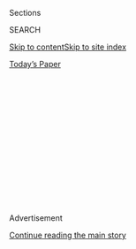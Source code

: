 <div id="app">

<div>

<div>

<div>

<div class="NYTAppHideMasthead css-1q2w90k e1suatyy0">

<div class="section css-ui9rw0 e1suatyy2">

<div class="css-eph4ug er09x8g0">

<div class="css-6n7j50">

</div>

<span class="css-1dv1kvn">Sections</span>

<div class="css-10488qs">

<span class="css-1dv1kvn">SEARCH</span>

</div>

[Skip to content](#site-content)[Skip to site
index](#site-index)

</div>

<div class="css-10698na e1huz5gh0">

</div>

</div>

<div id="masthead-bar-one" class="section hasLinks css-15hmgas e1csuq9d3">

<div class="css-uqyvli e1csuq9d0">

</div>

<div class="css-1uqjmks e1csuq9d1">

</div>

<div class="css-9e9ivx">

[](https://myaccount.nytimes3xbfgragh.onion/auth/login?response_type=cookie&client_id=vi)

</div>

<div class="css-1bvtpon e1csuq9d2">

[Today’s
Paper](https://www.nytimes3xbfgragh.onion/section/todayspaper)

</div>

</div>

</div>

</div>

<div data-aria-hidden="false">

<div id="site-content" data-role="main">

<div>

<div class="css-1aor85t" style="opacity:0.000000001;z-index:-1;visibility:hidden">

<div class="css-1hqnpie">

<div class="css-epjblv">

<span class="css-17xtcya">[Opinion](/section/opinion)</span><span class="css-x15j1o">|</span><span class="css-fwqvlz">Can
Dems Dispatch
Mitch?</span>

</div>

<div class="css-k008qs">

<div class="css-1iwv8en">

<span class="css-18z7m18"></span>

<div>

</div>

</div>

<span class="css-1n6z4y">https://nyti.ms/3eo20Nm</span>

<div class="css-1705lsu">

<div class="css-4xjgmj">

<div class="css-4skfbu" data-role="toolbar" data-aria-label="Social Media Share buttons, Save button, and Comments Panel with current comment count" data-testid="share-tools">

  - 
  - 
  - 
  - 
    
    <div class="css-6n7j50">
    
    </div>

  - 
  - 

</div>

</div>

</div>

</div>

</div>

</div>

<div id="NYT_TOP_BANNER_REGION" class="css-13pd83m">

</div>

<div id="top-wrapper" class="css-1sy8kpn">

<div id="top-slug" class="css-l9onyx">

Advertisement

</div>

[Continue reading the main
story](#after-top)

<div class="ad top-wrapper" style="text-align:center;height:100%;display:block;min-height:250px">

<div id="top" class="place-ad" data-position="top" data-size-key="top">

</div>

</div>

<div id="after-top">

</div>

</div>

<div>

<div class="css-v5btjw etb61u70">

<div class="css-v05ibm etb61u71">

[Opinion](/section/opinion)

</div>

</div>

<div id="sponsor-wrapper" class="css-1hyfx7x">

<div id="sponsor-slug" class="css-19vbshk">

Supported by

</div>

[Continue reading the main
story](#after-sponsor)

<div id="sponsor" class="ad sponsor-wrapper" style="text-align:center;height:100%;display:block">

</div>

<div id="after-sponsor">

</div>

</div>

<div class="css-186x18t">

</div>

<div class="css-1vkm6nb ehdk2mb0">

# Can Dems Dispatch Mitch?

</div>

Sending McConnell back to his old Kentucky home.

<div class="css-18e8msd">

<div class="css-vp77d3 epjyd6m0">

<div class="css-1p10dcb ey68jwv0" data-aria-hidden="true">

[![Gail
Collins](https://static01.graylady3jvrrxbe.onion/images/2018/04/03/opinion/gail-collins/gail-collins-thumbLarge.png
"Gail Collins")](https://www.nytimes3xbfgragh.onion/by/gail-collins)

</div>

<div class="css-1baulvz">

By [<span class="css-1baulvz last-byline" itemprop="name">Gail
Collins</span>](https://www.nytimes3xbfgragh.onion/by/gail-collins)

<div class="css-8atqhb">

Opinion Columnist

</div>

</div>

</div>

  - June 17,
    2020

  - 
    
    <div class="css-4xjgmj">
    
    <div class="css-pvvomx" data-role="toolbar" data-aria-label="Social Media Share buttons, Save button, and Comments Panel with current comment count" data-testid="share-tools">
    
      - 
      - 
      - 
      - 
        
        <div class="css-6n7j50">
        
        </div>
    
      - 
      - 
    
    </div>
    
    </div>

</div>

<div class="css-79elbk" data-testid="photoviewer-wrapper">

<div class="css-z3e15g" data-testid="photoviewer-wrapper-hidden">

</div>

<div class="css-1a48zt4 ehw59r15" data-testid="photoviewer-children">

![<span class="css-16f3y1r e13ogyst0" data-aria-hidden="true">Given a
choice between Mitch McConnell and Mr. Pokee the Instagram Hedgehog,
which would you vote
for?</span><span class="css-cnj6d5 e1z0qqy90" itemprop="copyrightHolder"><span class="css-1ly73wi e1tej78p0">Credit...</span><span><span>Al
Drago for The New York
Times</span></span></span>](https://static01.graylady3jvrrxbe.onion/images/2020/06/17/opinion/17collins1/merlin_172650015_d200fb89-91df-4ffe-9ccf-ed60c3e5b0db-articleLarge.jpg?quality=75&auto=webp&disable=upscale)

</div>

</div>

</div>

<div class="section meteredContent css-1r7ky0e" name="articleBody" itemprop="articleBody">

<div class="css-1fanzo5 StoryBodyCompanionColumn">

<div class="css-53u6y8">

[Mitch
McConnell](https://www.nytimes3xbfgragh.onion/2020/06/23/us/politics/mitch-mcconnell-kentucky-primary.html)
is up for re-election this year, and the idea of him losing is as
seductive as — oh, I don’t know. Dinner in a real restaurant?

Obviously, it’s hard to pay attention to anything but the presidential
race when [John Bolton is
revealing](https://www.nytimes3xbfgragh.onion/2020/06/17/us/politics/bolton-book-trump-impeached.html)
that Donald Trump did not seem to know Britain was a nuclear power and
wondered if Finland was part of Russia.

But next week Democrats are going to pick a nominee to run against
McConnell, and it’s a real contest, full of all the same battles we went
through over Biden versus Bernie. I think it would be a good idea for us
to take a look at what’s going on.

Really, your friends know you pay attention to this stuff and they are
going to expect you to be able to give them a quick briefing over
cocktails, if we ever reinvent cocktail parties.

</div>

</div>

<div class="css-1fanzo5 StoryBodyCompanionColumn">

<div class="css-53u6y8">

Kentucky went for Trump by 30 points in 2016. But last year voters
elected a Democratic governor, Andy Beshear, who had the advantage of
running against a truly terrible incumbent, Matt Bevin. (After Bevin
lost, he famously rewarded big donors by [issuing 428 pardons and
commutations](https://www.courier-journal.com/story/news/politics/2019/12/11/bevin-issued-hundreds-pardons-and-commutations-final-day/4399770002/)
to folks who had been convicted of everything from raping a child to
murdering a parent.)

Details, details.

The Democratic Party leaders feel they have a Senate winner in [Amy
McGrath](https://www.nytimes3xbfgragh.onion/2020/06/22/us/politics/charles-booker-amy-mcgrath-kentucky-adverstising.html),
a moderate former Marine fighter pilot. In passing we’ll mention that
McConnell dodged military service on a medical issue — something called
optic neuritis.

“Those things used to matter,” said [John
Heyrman](https://www.berea.edu/psc/faculty-and-staff/dr-john-heyrman/),
a political-science professor at Berea College. But now, he said, it
never comes up. And optic neuritis certainly doesn’t sound any more
questionable than bone spurs.

Still, McGrath has run some [terrific
ads](https://www.youtube.com/watch?v=CcjG2fK7kNk) about her youthful
dream to “fly fighter jets,” her discovery that girls couldn’t get those
kinds of jobs, and the letter she sent seeking help from her senator
(guess who), which was never answered.

Her campaign started with a splash, drawing in tons of donations from
hopeful Democrats around the country. But the follow-up was a bit mixed.

</div>

</div>

<div class="css-1fanzo5 StoryBodyCompanionColumn">

<div class="css-53u6y8">

For instance, when Brett Kavanaugh was up for Supreme Court nomination,
McGrath first told a local paper that she would have supported him if
she was in the Senate. Hours later she [changed her
tune](https://www.politico.com/story/2019/07/10/amy-mcgrath-brett-kavanaugh-1405832)
“upon further reflection.”

“Talking to her, she’s pretty good one-on-one,” said [Ryland
Barton](https://www.wkyufm.org/people/ryland-barton#stream/0), the state
capitol bureau chief for Kentucky Public Radio Network. But, he added,
“she kind of seems consulted to death.”

Meanwhile, up popped — [Charles
Booker](https://www.nytimes3xbfgragh.onion/2020/06/22/us/politics/charles-booker-amy-mcgrath-kentucky-adverstising.html),
a 35-year-old African-American state legislator. Candidate of the Bernie
Bros and [endorsed by
A.O.C](https://www.courier-journal.com/story/news/politics/elections/kentucky/2020/06/09/bernie-sanders-endorses-charles-booker-kentucky-senate-primary/5326417002/).
He’s been running a more exciting campaign, and Kentucky’s two largest
newspapers have endorsed him, mainly on the basis of his being … not
boring. But it’s hard to know how Kentucky will take to Medicare for All
and a Green New Deal.

“It’s certainly gotten a lot more interesting,” said Barton.

Can a black progressive rally a huge turnout of liberals and minorities
that compensates for any fallout in the middle? If there’s a moment, it
might be now. Kentucky is another state with a hideous racial incident
in its recent past — [Breonna
Taylor](https://www.nytimes3xbfgragh.onion/article/breonna-taylor-police.html),
a 26-year-old black emergency medical technician, was shot eight times
by the police who broke into her home while she slept, searching for a
drug suspect who wasn’t there.

Either candidate could certainly run a smart campaign, and it’s hard to
know how all the national trauma is affecting voters’ attitudes.
“There’s been no polling. Nobody really knows what the state of the
race is,” said Heyrman.

Here we have the classic dilemma for the 2020 Democrats. Who would you
want nominated for this difficult race in a purple-to-red state?

A) Moderate with a really good résumé.

B) Exciting newcomer who might be able to move the public left.

</div>

</div>

<div class="css-1fanzo5 StoryBodyCompanionColumn">

<div class="css-53u6y8">

C) Anybody who can beat Mitch McConnell and I don’t care if it’s [Mr.
Pokee](https://www.instagram.com/mr.pokee/?hl=en) the Instagram
Hedgehog.

OK, you’re right. Mr. Pokee would be an improvement. McConnell is, of
course, the guy who brags about having refused to schedule even a
hearing for almost any judicial nominees during the Obama
administration. Whose race to fill up the vacant court seats with Trump
appointees should climax this week when he makes his Republicans [vote
to confirm Justin
Walker](https://www.nytimes3xbfgragh.onion/2020/06/04/us/judge-justin-walker-nomination-senate.html),
a 38-year-old family friend with minimal experience, to the
second-highest court in the land.

McConnell, whose wife, a member of a family that controls a massive
shipping organization, was conveniently named Trump’s secretary of
transportation.

This is hardly the only Senate race you’re going to want to pay
attention to this year. The Democrats have a bunch of exciting
candidates. (And, as usual, a few accidents they’ll just ignore. I’m
thinking of [the nominee they’re trying to get rid
of](https://www.nytimes3xbfgragh.onion/2020/06/16/us/politics/chris-janicek-nebraska-senate.html)
in Nebraska — the owner of a cupcake bakery who sent out a group text to
his team describing how he imagined one of the staffers would behave
during group sex.)

So, who can maul Mitch? I know you’re focused on the presidential race —
who isn’t? But this will give you something to think about once you’ve
exhausted your contemplation of Donald Trump’s sense of geography.

*The Times is committed to publishing* [*a diversity of
letters*](https://www.nytimes3xbfgragh.onion/2019/01/31/opinion/letters/letters-to-editor-new-york-times-women.html)
*to the editor. We’d like to hear what you think about this or any of
our articles. Here are some*
[*tips*](https://help.nytimes3xbfgragh.onion/hc/en-us/articles/115014925288-How-to-submit-a-letter-to-the-editor)*.
And here’s our email:*
[*letters@NYTimes.com*](mailto:letters@NYTimes.com)*.*

*Follow The New York Times Opinion section on*
[*Facebook*](https://www.facebookcorewwwi.onion/nytopinion)*,* [*Twitter
(@NYTopinion)*](http://twitter.com/NYTOpinion) *and*
[*Instagram*](https://www.instagram.com/nytopinion/)*.*

</div>

</div>

</div>

<div>

</div>

<div>

</div>

<div>

</div>

<div>

<div id="bottom-wrapper" class="css-1ede5it">

<div id="bottom-slug" class="css-l9onyx">

Advertisement

</div>

[Continue reading the main
story](#after-bottom)

<div id="bottom" class="ad bottom-wrapper" style="text-align:center;height:100%;display:block;min-height:90px">

</div>

<div id="after-bottom">

</div>

</div>

</div>

</div>

</div>

## Site Index

<div>

</div>

## Site Information Navigation

  - [© <span>2020</span> <span>The New York Times
    Company</span>](https://help.nytimes3xbfgragh.onion/hc/en-us/articles/115014792127-Copyright-notice)

<!-- end list -->

  - [NYTCo](https://www.nytco.com/)
  - [Contact
    Us](https://help.nytimes3xbfgragh.onion/hc/en-us/articles/115015385887-Contact-Us)
  - [Work with us](https://www.nytco.com/careers/)
  - [Advertise](https://nytmediakit.com/)
  - [T Brand Studio](http://www.tbrandstudio.com/)
  - [Your Ad
    Choices](https://www.nytimes3xbfgragh.onion/privacy/cookie-policy#how-do-i-manage-trackers)
  - [Privacy](https://www.nytimes3xbfgragh.onion/privacy)
  - [Terms of
    Service](https://help.nytimes3xbfgragh.onion/hc/en-us/articles/115014893428-Terms-of-service)
  - [Terms of
    Sale](https://help.nytimes3xbfgragh.onion/hc/en-us/articles/115014893968-Terms-of-sale)
  - [Site
    Map](https://spiderbites.nytimes3xbfgragh.onion)
  - [Help](https://help.nytimes3xbfgragh.onion/hc/en-us)
  - [Subscriptions](https://www.nytimes3xbfgragh.onion/subscription?campaignId=37WXW)

</div>

</div>

</div>

</div>
